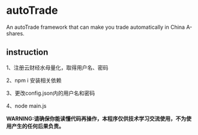 # autoTrade
An autoTrade framework that can make you trade automatically in China A-shares.

## instruction
1、注册云财经水母量化，取得用户名、密码

2、npm i 安装相关依赖

3、更改config.json内的用户名和密码

4、node main.js

**WARNING:请确保你能读懂代码再操作，本程序仅供技术学习交流使用，不为使用产生的任何后果负责。**